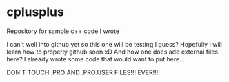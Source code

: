 # cplusplus
Repository for sample c++ code I wrote


I can't well into github yet so this one will be testing I guess? Hopefully I will learn how to properly github soon xD
And how one does add external files here? I already wrote some code that would want to put here...


DON'T TOUCH .PRO AND .PRO.USER FILES!!! EVER!!!!
